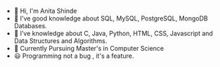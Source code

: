 - 👋 Hi, I'm Anita Shinde
- 👀 I've good knowledge about SQL, MySQL, PostgreSQL, MongoDB Databases.
- 🌱 I’ve knowledge about C, Java, Python, HTML, CSS, Javascript and Data Structures and Algorithms.
- 💞️ Currently Pursuing Master's in Computer Science
- 😃 Programming not a bug , it's a feature.

